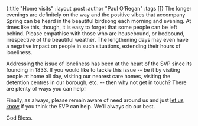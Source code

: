 {:title "Home visits"
 :layout :post
 :author "Paul O'Regan"
 :tags []}
The longer evenings are definitely on the way and the positive vibes that accompany Spring can be heard in the beautiful birdsong each morning and evening. At times like this, though, it is easy to forget that some people can be left behind. Please empathise with those who are housebound, or bedbound, irrespective of the beautiful weather. The lengthening days may even have a negative impact on people in such situations, extending their hours of loneliness.

Addressing the issue of loneliness has been at the heart of the SVP since its founding in 1833. If you would like to tackle this issue -- be it by visiting people at home all day, visiting our nearest care homes, visiting the detention centres in our borough, etc. -- then why not get in touch? There are plenty of ways you can help!

Finally, as always, please remain aware of need around us and just [let us know](../../pages-output/contact/) if you think the SVP can help. We'll always do our best.

God Bless.
